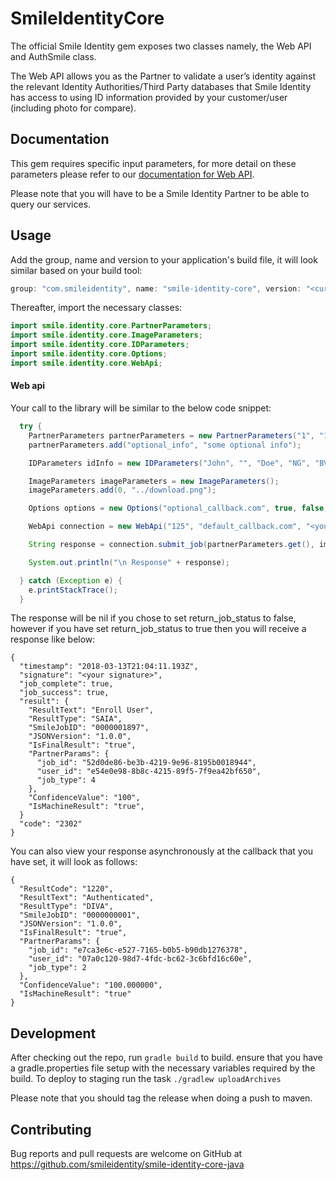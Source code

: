 # SmileIdentityCore

The official Smile Identity gem exposes two classes namely, the Web API and AuthSmile class.

The Web API allows you as the Partner to validate a user’s identity against the relevant Identity Authorities/Third Party databases that Smile Identity has access to using ID information provided by your customer/user (including photo for compare).

## Documentation

This gem requires specific input parameters, for more detail on these parameters please refer to our [documentation for Web API](https://docs-smileid.herokuapp.com/docs#web-api-introduction).

Please note that you will have to be a Smile Identity Partner to be able to query our services.
## Usage

Add the group, name and version to your application's build file, it will look similar based on your build tool:

```java
group: "com.smileidentity", name: "smile-identity-core", version: "<current-version>"
```
Thereafter, import the necessary classes:

```java
import smile.identity.core.PartnerParameters;
import smile.identity.core.ImageParameters;
import smile.identity.core.IDParameters;
import smile.identity.core.Options;
import smile.identity.core.WebApi;
```

#### Web api

Your call to the library will be similar to the below code snippet:
```java
  try {
    PartnerParameters partnerParameters = new PartnerParameters("1", "1", 1);
    partnerParameters.add("optional_info", "some optional info");

    IDParameters idInfo = new IDParameters("John", "", "Doe", "NG", "BVN", "00000000", "true");

    ImageParameters imageParameters = new ImageParameters();
    imageParameters.add(0, "../download.png");

    Options options = new Options("optional_callback.com", true, false, false);

    WebApi connection = new WebApi("125", "default_callback.com", "<your-api-key>", 0);

    String response = connection.submit_job(partnerParameters.get(), imageParameters.get(), idInfo.get(), options.get());

    System.out.println("\n Response" + response);

  } catch (Exception e) {
    e.printStackTrace();
  }
```

The response will be nil if you chose to set return_job_status to false, however if you have set return_job_status to true then you will receive a response like below:

```
{
  "timestamp": "2018-03-13T21:04:11.193Z",
  "signature": "<your signature>",
  "job_complete": true,
  "job_success": true,
  "result": {
    "ResultText": "Enroll User",
    "ResultType": "SAIA",
    "SmileJobID": "0000001897",
    "JSONVersion": "1.0.0",
    "IsFinalResult": "true",
    "PartnerParams": {
      "job_id": "52d0de86-be3b-4219-9e96-8195b0018944",
      "user_id": "e54e0e98-8b8c-4215-89f5-7f9ea42bf650",
      "job_type": 4
    },
    "ConfidenceValue": "100",
    "IsMachineResult": "true",
  }
  "code": "2302"
}
```
You can also view your response asynchronously at the callback that you have set, it will look as follows:
```
{
  "ResultCode": "1220",
  "ResultText": "Authenticated",
  "ResultType": "DIVA",
  "SmileJobID": "0000000001",
  "JSONVersion": "1.0.0",
  "IsFinalResult": "true",
  "PartnerParams": {
    "job_id": "e7ca3e6c-e527-7165-b0b5-b90db1276378",
    "user_id": "07a0c120-98d7-4fdc-bc62-3c6bfd16c60e",
    "job_type": 2
  },
  "ConfidenceValue": "100.000000",
  "IsMachineResult": "true"
}
```

## Development

After checking out the repo, run `gradle build` to build. ensure that you have a gradle.properties file setup with the necessary variables required by the build. To deploy to staging run the task `./gradlew uploadArchives`

Please note that you should tag the release when doing a push to maven.

## Contributing

Bug reports and pull requests are welcome on GitHub at https://github.com/smileidentity/smile-identity-core-java
